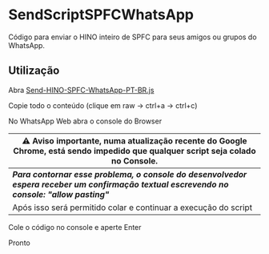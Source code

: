 # SendScriptSPFCWhatsApp  

Código para enviar o HINO inteiro de SPFC para seus amigos ou grupos do WhatsApp.

## Utilização

Abra [Send-HINO-SPFC-WhatsApp-PT-BR.js](https://github.com/jpaulohe4rt/SendScriptSPFCWhatsApp/blob/main/Send-HINO-SPFC-WhatsApp-PT-BR.js)

Copie todo o conteúdo (clique em raw -> ctrl+a -> ctrl+c)

No WhatsApp Web abra o console do Browser

|  ⚠️ Aviso importante, numa atualização recente do Google Chrome, está sendo impedido que qualquer script seja colado no Console.|
|--|
|  ***Para contornar esse problema, o console do desenvolvedor espera receber um confirmação textual escrevendo no console: "allow pasting"***| 
|Após isso será permitido colar e continuar a execução do script|


Cole o código no console e aperte Enter

Pronto